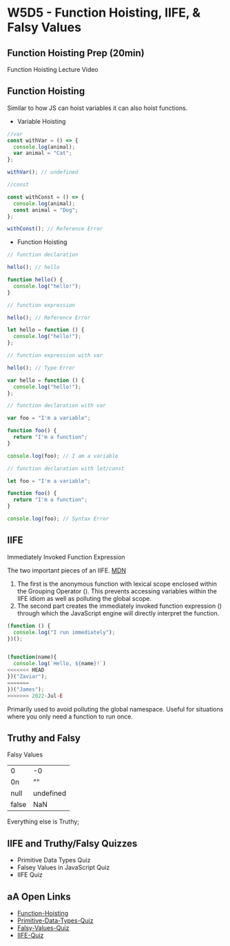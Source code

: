 # W5D5 - Function Hoisting, IIFE, & Falsy Values

## Function Hoisting Prep (20min)

Function Hoisting Lecture Video

## Function Hoisting

Similar to how JS can hoist variables it can also hoist functions.

- Variable Hoisting

```js
//var
const withVar = () => {
  console.log(animal);
  var animal = "Cat";
};

withVar(); // undefined

//const

const withConst = () => {
  console.log(animal);
  const animal = "Dog";
};

withConst(); // Reference Error
```

- Function Hoisting

```js
// function declaration

hello(); // hello

function hello() {
  console.log("hello!");
}

// function expression

hello(); // Reference Error

let hello = function () {
  console.log("hello!");
};

// function expression with var

hello(); // Type Error

var hello = function () {
  console.log("hello!");
};

// function declaration with var

var foo = "I'm a variable";

function foo() {
  return "I'm a function";
}

console.log(foo); // I am a variable

// function declaration with let/const

let foo = "I'm a variable";

function foo() {
  return "I'm a function";
}

console.log(foo); // Syntax Error
```

## IIFE

Immediately Invoked Function Expression

The two important pieces of an IIFE. [MDN](https://developer.mozilla.org/en-US/docs/Glossary/IIFE)

1. The first is the anonymous function with lexical scope enclosed within the Grouping Operator (). This prevents accessing variables within the IIFE idiom as well as polluting the global scope.
2. The second part creates the immediately invoked function expression ()
   through which the JavaScript engine will directly interpret the function.

```js
(function () {
  console.log("I run immediately");
})();


(function(name){
  console.log(`Hello, ${name}!`)
<<<<<<< HEAD
})("Zaviar");
=======
})("James");
>>>>>>> 2022-Jul-E
```

Primarily used to avoid polluting the global namespace. Useful for situations
where you only need a function to run once.

## Truthy and Falsy

Falsy Values

|       |           |
| ----- | --------- |
| 0     | -0        |
| 0n    | ""        |
| null  | undefined |
| false | NaN       |

Everything else is Truthy;

## IIFE and Truthy/Falsy Quizzes

- Primitive Data Types Quiz
- Falsey Values in JavaScript Quiz
- IIFE Quiz

## aA Open Links

- [Function-Hoisting](https://open.appacademy.io/learn/js-py---pt-jul-2022-online/week-5---recursion/function-hoisting-lecture)
- [Primitive-Data-Types-Quiz](https://open.appacademy.io/learn/js-py---pt-jul-2022-online/week-5---recursion/primitive-data-types-quiz)
- [Falsy-Values-Quiz](https://open.appacademy.io/learn/js-py---pt-jul-2022-online/week-5---recursion/falsey-values-in-javascript-quiz)
- [IIFE-Quiz](https://open.appacademy.io/learn/js-py---pt-jul-2022-online/week-5---recursion/iife-quiz)